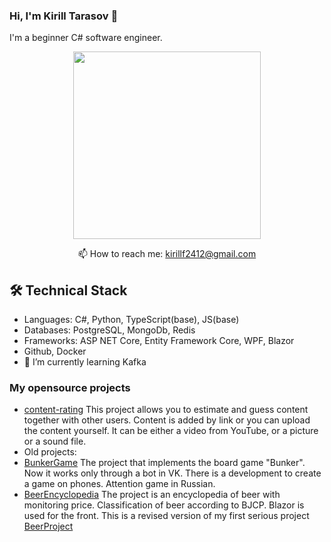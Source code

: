### Hi, I'm Kirill Tarasov 	:vulcan_salute:
I'm a beginner C# software engineer.
<p align='center'>
  <a href="https://github.com/kirillf1/github-readme-stats">
       <img height=300 src="https://github-readme-stats.vercel.app/api/top-langs/?username=kirillf1&layout=compact&langs_count=8"/></a>
       
</p>


<p align='center'>
  📫 How to reach me: <a href='kirillf2412@gmail.com'>kirillf2412@gmail.com</a>
</p>

## 🛠 Technical Stack
*   Languages: C#, Python, TypeScript(base), JS(base)
*   Databases: PostgreSQL, MongoDb, Redis
*   Frameworks: ASP NET Core, Entity Framework Core, WPF, Blazor
*   Github, Docker
* 🌱 I’m currently learning Kafka
### My opensource projects
* [content-rating](https://github.com/kirillf1/ContentRating) This project allows you to estimate and guess content together with other users. Content is added by link or you can upload the content yourself. It can be either a video from YouTube, or a picture or a sound file.
* Old projects:
 * [BunkerGame](https://github.com/kirillf1/BunkerGame) The project that implements the board game "Bunker". Now it works only through a bot in VK. There is a development to create a game on phones. Attention game in Russian.
  * [BeerEncyclopedia](https://github.com/kirillf1/BeerEncyclopedia) The project is an encyclopedia of beer with monitoring price. Classification of beer according to BJCP. Blazor is used for the front. This is a revised version of my first serious project [BeerProject](https://github.com/kirillf1/BeerProject)



